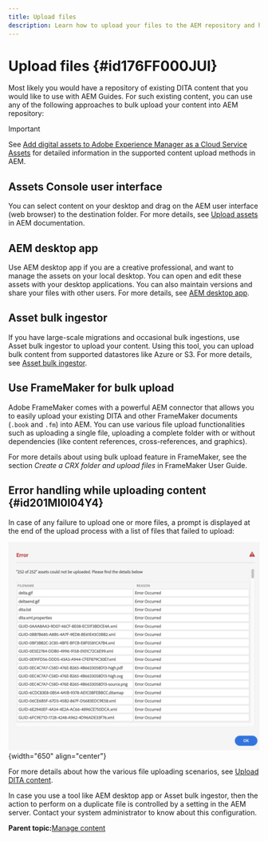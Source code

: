 ```yaml
---
title: Upload files
description: Learn how to upload your files to the AEM repository and handle errors. Know assets console user interface, AEM desktop app, asset bulk ingestor, and use FrameMaker for bulk upload.
---
```

# Upload files {#id176FF000JUI}

Most likely you would have a repository of existing DITA content that you would like to use with AEM Guides. For such existing content, you can use any of the following approaches to bulk upload your content into AEM repository:

>[!IMPORTANT]
>
> See [Add digital assets to Adobe Experience Manager as a Cloud Service Assets](https://experienceleague.adobe.com/docs/experience-manager-cloud-service/assets/manage/add-assets.html) for detailed information in the supported content upload methods in AEM.

## Assets Console user interface 

You can select content on your desktop and drag on the AEM user interface \(web browser\) to the destination folder. For more details, see [Upload assets](https://experienceleague.adobe.com/docs/experience-manager-cloud-service/assets/manage/add-assets.html#upload-assets) in AEM documentation.

## AEM desktop app 

Use AEM desktop app if you are a creative professional, and want to manage the assets on your local desktop. You can open and edit these assets with your desktop applications. You can also maintain versions and share your files with other users. For more details, see [AEM desktop app](https://experienceleague.adobe.com/docs/experience-manager-desktop-app/using/using.html).

## Asset bulk ingestor 

If you have large-scale migrations and occasional bulk ingestions, use Asset bulk ingestor to upload your content. Using this tool, you can upload bulk content from supported datastores like Azure or S3. For more details, see [Asset bulk ingestor](https://experienceleague.adobe.com/docs/experience-manager-cloud-service/assets/manage/add-assets.html?lang=en#asset-bulk-ingestor).

## Use FrameMaker for bulk upload 

Adobe FrameMaker comes with a powerful AEM connector that allows you to easily upload your existing DITA and other FrameMaker documents \(`.book` and `.fm`\) into AEM. You can use various file upload functionalities such as uploading a single file, uploading a complete folder with or without dependencies \(like content references, cross-references, and graphics\).

For more details about using bulk upload feature in FrameMaker, see the section *Create a CRX folder and upload files* in FrameMaker User Guide.

## Error handling while uploading content {#id201MI0I04Y4}

In case of any failure to upload one or more files, a prompt is displayed at the end of the upload process with a list of files that failed to upload:

![](images/uuid-files-failed-to-upload_cs.png){width="650" align="center"}

For more details about how the various file uploading scenarios, see [Upload DITA content](authoring-file-management.md#).

 In case you use a tool like AEM desktop app or Asset bulk ingestor, then the action to perform on a duplicate file is controlled by a setting in the AEM server. Contact your system administrator to know about this configuration.

**Parent topic:**[Manage content](authoring.md)
